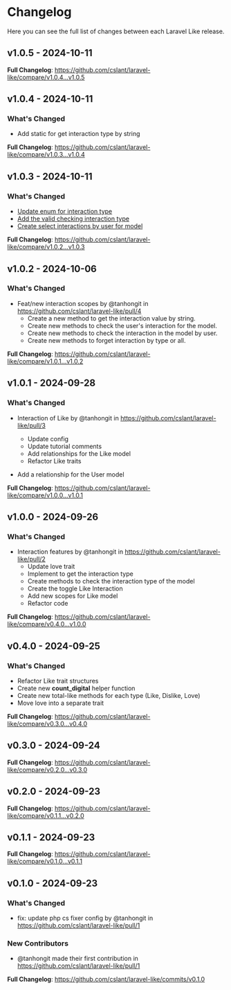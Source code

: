 # Changelog

Here you can see the full list of changes between each Laravel Like release.

## v1.0.5 - 2024-10-11

**Full Changelog**: https://github.com/cslant/laravel-like/compare/v1.0.4...v1.0.5

## v1.0.4 - 2024-10-11

### What's Changed

- Add static for get interaction type by string

**Full Changelog**: https://github.com/cslant/laravel-like/compare/v1.0.3...v1.0.4

## v1.0.3 - 2024-10-11

### What's Changed

- [Update enum for interaction type](https://github.com/cslant/laravel-like/commit/eaaa3a05724f154d9c1fc8681c7082eb52113526)
- [Add the valid checking interaction type](https://github.com/cslant/laravel-like/commit/d95dac7cdcd97a0a2d66578118517b3f445a6360)
- [Create select interactions by user for model](https://github.com/cslant/laravel-like/commit/9ecae2dc0af1f3c23e2d474460424c61b9434498)

**Full Changelog**: https://github.com/cslant/laravel-like/compare/v1.0.2...v1.0.3

## v1.0.2 - 2024-10-06

### What's Changed

* Feat/new interaction scopes by @tanhongit in https://github.com/cslant/laravel-like/pull/4
  - Create a new method to get the interaction value by string.
  - Create new methods to check the user's interaction for the model.
  - Create new methods to check the interaction in the model by user.
  - Create new methods to forget interaction by type or all.
  

**Full Changelog**: https://github.com/cslant/laravel-like/compare/v1.0.1...v1.0.2

## v1.0.1 - 2024-09-28

### What's Changed

* Interaction of Like by @tanhongit in https://github.com/cslant/laravel-like/pull/3
  
  * Update config
  * Update tutorial comments
  * Add relationships for the Like model
  * Refactor Like traits
  
* Add a relationship for the User model
  

**Full Changelog**: https://github.com/cslant/laravel-like/compare/v1.0.0...v1.0.1

## v1.0.0 - 2024-09-26

### What's Changed

* Interaction features by @tanhongit in https://github.com/cslant/laravel-like/pull/2
  * Update love trait
  * Implement to get the interaction type
  * Create methods to check the interaction type of the model
  * Create the toggle Like Interaction
  * Add new scopes for Like model
  * Refactor code
  

**Full Changelog**: https://github.com/cslant/laravel-like/compare/v0.4.0...v1.0.0

## v0.4.0 - 2024-09-25

### What's Changed

* Refactor Like trait structures
* Create new **count_digital** helper function
* Create new total-like methods for each type (Like, Dislike, Love)
* Move love into a separate trait

**Full Changelog**: https://github.com/cslant/laravel-like/compare/v0.3.0...v0.4.0

## v0.3.0 - 2024-09-24

**Full Changelog**: https://github.com/cslant/laravel-like/compare/v0.2.0...v0.3.0

## v0.2.0 - 2024-09-23

**Full Changelog**: https://github.com/cslant/laravel-like/compare/v0.1.1...v0.2.0

## v0.1.1 - 2024-09-23

**Full Changelog**: https://github.com/cslant/laravel-like/compare/v0.1.0...v0.1.1

## v0.1.0 - 2024-09-23

### What's Changed

* fix: update php cs fixer config by @tanhongit in https://github.com/cslant/laravel-like/pull/1

### New Contributors

* @tanhongit made their first contribution in https://github.com/cslant/laravel-like/pull/1

**Full Changelog**: https://github.com/cslant/laravel-like/commits/v0.1.0
